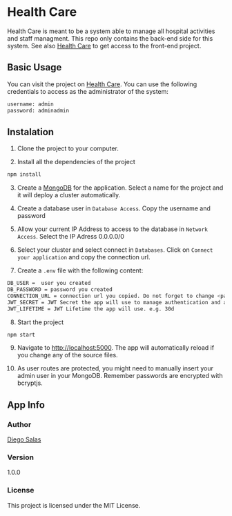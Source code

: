 # Health Care

Health Care is meant to be a system able to manage all hospital activities and staff managment. This repo only contains the back-end side for this system. See also [Health Care](https://github.com/diegosalasmartinez/health_care) to get access to the front-end project.

## Basic Usage

You can visit the project on [Health Care](https://diegosalas-healthcare.web.app). You can use the following credentials to access as the administrator of the system: 

```bash
username: admin
password: adminadmin
```

## Instalation

1. Clone the project to your computer.

2. Install all the dependencies of the project

``` bash
npm install
```

3. Create a [MongoDB](https://account.mongodb.com/) for the application. Select a name for the project and it will deploy a cluster automatically.

4. Create a database user in `Database Access`. Copy the username and password

5. Allow your current IP Address to access to the database in `Network Access`. Select the IP Adress 0.0.0.0/0

6. Select your cluster and select connect in `Databases`. Click on `Connect your application` and copy the connection url.

7. Create a `.env` file with the following content:

```bash
DB_USER =  user you created
DB_PASSWORD = password you created
CONNECTION_URL = connection url you copied. Do not forget to change <password> with your the password you created
JWT_SECRET = JWT Secret the app will use to manage authentication and authorization
JWT_LIFETIME = JWT Lifetime the app will use. e.g. 30d
```

8. Start the project

``` bash
npm start
```

9. Navigate to [http://localhost:5000](http://localhost:5000). The app will automatically reload if you change any of the source files.

10. As user routes are protected, you might need to manually insert your admin user in your MongoDB. Remember passwords are encrypted with bcryptjs.

## App Info

### Author

[Diego Salas](https://www.linkedin.com/in/diego-alejandro-salas-martinez/)

### Version

1.0.0

### License

This project is licensed under the MIT License.
